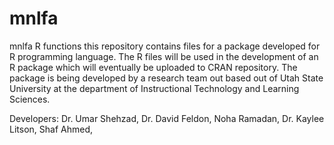 # mnlfa
mnlfa R functions 
this repository contains files for a package developed for R programming language. 
The R files will be used in the development of an R package which will eventually be uploaded to CRAN repository. 
The package is being developed by a research team out based out of Utah State University at the department of Instructional Technology and Learning Sciences.

Developers: 
Dr. Umar Shehzad, 
Dr. David Feldon, 
Noha Ramadan, 
Dr. Kaylee Litson, 
Shaf Ahmed, 
